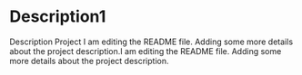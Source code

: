 # Description1
Description Project
I am editing the README file. Adding some more details about the project description.I am editing the README file. Adding some more details about the project description.
